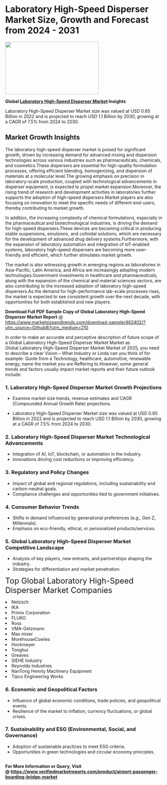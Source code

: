 <H1>Laboratory High-Speed Disperser Market Size, Growth and Forecast from 2024 - 2031</H1><img class="aligncenter size-medium wp-image-584254" src="https://thirdeyenews.in/wp-content/uploads/2024/09/Global-Market-Research-300x168.jpeg" alt="" width="300" height="168" /><p><strong>Global&nbsp;<a href="https://www.marketsizeandtrends.com/download-sample/462402/?utm_source=Github8j?utm_medium=210">Laboratory High-Speed Disperser Market</a> Insights</strong></p><p>Laboratory High-Speed Disperser Market size was valued at USD 0.65 Billion in 2022 and is projected to reach USD 1.1 Billion by 2030, growing at a CAGR of 7.5% from 2024 to 2030.</p><p><h2>Market Growth Insights</h2> <p>The laboratory high-speed disperser market is poised for significant growth, driven by increasing demand for advanced mixing and dispersion technologies across various industries such as pharmaceuticals, chemicals, and cosmetics.These dispersers are essential for high-quality formulation processes, offering efficient blending, homogenizing, and dispersion of materials at a molecular level.The growing emphasis on precision in laboratory-scale production, coupled with technological advancements in disperser equipment, is expected to propel market expansion.Moreover, the rising trend of research and development activities in laboratories further supports the adoption of high-speed dispersers.Market players are also focusing on innovation to meet the specific needs of different end-users, thereby contributing to market growth.</p> <p>In addition, the increasing complexity of chemical formulations, especially in the pharmaceutical and biotechnological industries, is driving the demand for high-speed dispersers.These devices are becoming critical in producing stable suspensions, emulsions, and colloidal solutions, which are necessary for the development of advanced drug delivery systems.Furthermore, with the expansion of laboratory automation and integration of IoT-enabled systems, laboratory high-speed dispersers are becoming more user-friendly and efficient, which further stimulates market growth.</p> <p>The market is also witnessing growth in emerging regions as laboratories in Asia-Pacific, Latin America, and Africa are increasingly adopting modern technologies.Government investments in healthcare and pharmaceuticals, along with the expansion of the chemical and material sciences sectors, are also contributing to the increased adoption of laboratory high-speed dispersers.As the demand for high-performance lab-scale processes rises, the market is expected to see consistent growth over the next decade, with opportunities for both established and new players.</p> <p><span class=""><strong>Download Full PDF Sample Copy of Global Laboratory High-Speed Disperser Market Report</strong> @ <a href="https://www.marketsizeandtrends.com/download-sample/462402/?utm_source=Github8j?utm_medium=210" target="_blank">https://www.marketsizeandtrends.com/download-sample/462402/?utm_source=Github8j?utm_medium=210</a></span></p><p>In order to make an accurate and perceptive description of future scope of a Global&nbsp;Laboratory High-Speed Disperser Market Market as Global&nbsp;Laboratory High-Speed Disperser Market Market of 2025, you need to describe a clear Vision &ndash; What Industry or Linda can you think of for example: Quote from a Technology, healthcare, automotive, renewable energy, name the market you are Reffering to.However, some general trends and factors usually impact market reports and their future outlook include:</p><h3>1.&nbsp;<strong>Laboratory High-Speed Disperser Market Growth Projections</strong></h3><ul><li>Examine market size trends, revenue estimates and CAGR (Compounded Annual Growth Rate) projections.</li><li><p>Laboratory High-Speed Disperser Market size was valued at USD 0.65 Billion in 2022 and is projected to reach USD 1.1 Billion by 2030, growing at a CAGR of 7.5% from 2024 to 2030.</p></li></ul><h3>2.&nbsp;<strong>Laboratory High-Speed Disperser Market Technological Advancements</strong></h3><ul><li>Integration of AI, IoT, blockchain, or automation in the industry.</li><li>Innovations driving cost reductions or improving efficiency.</li></ul><h3>3.&nbsp;<strong>Regulatory and Policy Changes</strong></h3><ul><li>Impact of global and regional regulations, including sustainability and carbon-neutral goals.</li><li>Compliance challenges and opportunities tied to government initiatives.</li></ul><h3>4.&nbsp;<strong>Consumer Behavior Trends</strong></h3><ul><li>Shifts in demand influenced by generational preferences (e.g., Gen Z, Millennials).</li><li>Emphasis on eco-friendly, ethical, or personalized products/services.</li></ul><h3>5.&nbsp;<strong>Global Laboratory High-Speed Disperser Market Competitive Landscape</strong></h3><ul><li>Analysis of key players, new entrants, and partnerships shaping the industry.</li><li>Strategies for differentiation and market penetration.</li></ul><p data-pm-slice="1 1 []"><span style="color: inherit; font-family: inherit; font-size: 25px;">Top Global Laboratory High-Speed Disperser Market Companies</span></p><div class="" data-test-id=""><p><li>Netzsch</li><li> IKA</li><li> Primix Corporation</li><li> FLUKO</li><li> Ross</li><li> VMA-Getzmann</li><li> Max mixer</li><li> MorehouseCowles</li><li> Hockmeyer</li><li> Tonghui</li><li> Greaves</li><li> SIEHE Industry</li><li> Reynolds Industries</li><li> NanTong Hennly Machinery Equipment</li><li> Tipco Engineering Works</li></p></div><h3>6.&nbsp;<strong>Economic and Geopolitical Factors</strong></h3><ul><li>Influence of global economic conditions, trade policies, and geopolitical events.</li><li>Resilience of the market to inflation, currency fluctuations, or global crises.</li></ul><h3>7.&nbsp;<strong>Sustainability and ESG (Environmental, Social, and Governance)</strong></h3><ul><li>Adoption of sustainable practices to meet ESG criteria.</li><li>Opportunities in green technologies and circular economy principles.</li></ul><h2><strong style="font-size: 14px;">For More Information or Query, Visit @&nbsp;</strong><a style="background-color: #ffffff; font-size: 14px;" href="https://www.marketsizeandtrends.com/report/laboratory-high-speed-disperser-market/" target="_blank">https://www.verifiedmarketreports.com/product/airport-passenger-boarding-bridge-market</a></h2>